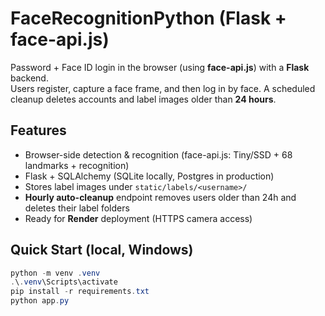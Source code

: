 # FaceRecognitionPython (Flask + face-api.js)

Password + Face ID login in the browser (using **face-api.js**) with a **Flask** backend.  
Users register, capture a face frame, and then log in by face. A scheduled cleanup deletes accounts and label images older than **24 hours**.

## Features
- Browser-side detection & recognition (face-api.js: Tiny/SSD + 68 landmarks + recognition)
- Flask + SQLAlchemy (SQLite locally, Postgres in production)
- Stores label images under `static/labels/<username>/`
- **Hourly auto-cleanup** endpoint removes users older than 24h and deletes their label folders
- Ready for **Render** deployment (HTTPS camera access)

## Quick Start (local, Windows)
```powershell
python -m venv .venv
.\.venv\Scripts\activate
pip install -r requirements.txt
python app.py
